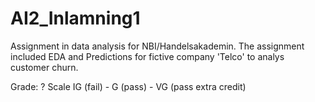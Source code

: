 # AI2_Inlamning1

Assignment in data analysis for NBI/Handelsakademin.
The assignment included EDA and Predictions for fictive company 'Telco' to analys customer churn.

Grade: ?
Scale IG (fail) - G (pass) - VG (pass extra credit)

